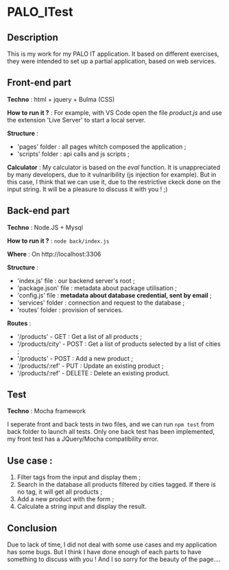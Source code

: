 # PALO_ITest
## Description
This is my work for my PALO IT application. It based on different exercises, they were intended to set up a partial application, based on web services.
## Front-end part
**Techno** : html + jquery + Bulma (CSS)

**How to run it ?** : For example, with VS Code open the file *product.js* and use the extension 'Live Server' to start a local server.

**Structure** : 
 - 'pages' folder : all pages whitch composed the application ;
 - 'scripts' folder : api calls and js scripts ;

**Calculator** : 
My calculator is based on the *eval* function.  It is unappreciated by many developers, due to it vulnaribility (js injection for example). But in this case, I think that we can use it, due to the restrictive ckeck done on the input string. It will be a pleasure to discuss it with you ! ;) 

## Back-end part
**Techno** : Node.JS + Mysql

**How to run it ?** : `node back/index.js`

**Where** : On http://localhost:3306

**Structure** : 
 - 'index.js' file : our backend server's root ;
 - 'package.json' file : metadata about package utilisation ;
 - 'config.js' file : **metadata about database credential, sent by email** ;
 - 'services' folder : connection and request to the database ; 
 - 'routes' folder : provision of services.

**Routes** : 
 - '/products' - GET : Get a list of all products ;
 - '/products/city' - POST : Get a list of products selected by a list of cities ;
 - '/products' - POST : Add a new product ;
 - '/products/:ref' - PUT : Update an existing product ;
 - '/products/:ref' - DELETE : Delete an existing product.

## Test
**Techno** : Mocha framework

I seperate front and back tests in two files, and we can run `npm test` from back folder to launch all tests. Only one back test has been implemented, my front test has a JQuery/Mocha compatibility error.

## Use case : 
 1. Filter tags from the input and display them ;
 2. Search in the database all products filtered by cities tagged. If there is no tag, it will get all products ;
 3. Add a new product with the form ;
 4. Calculate a string input and display the result.
 
## Conclusion
Due to lack of time, I did not deal with some use cases and my application has some bugs. But I think I have done enough of each parts to have something to discuss with you ! And I so sorry for the beauty of the page....
